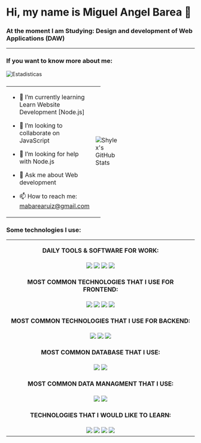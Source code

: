 # Hi, my name is Miguel Angel Barea 👋

### At the moment I am Studying: Design and development of Web Applications (DAW)

<hr>

### If you want to know more about me:

<table style="display: grid; grid-template-columns: 50% 50%;">
<tr>
<td>
  
- 🌱 I’m currently learning Learn Website Development [Node.js]
  
- 👯 I’m looking to collaborate on JavaScript
  
- 🤔 I’m looking for help with Node.js
  
- 💬 Ask me about Web development
  
- 📫 How to reach me: mabarearuiz@gmail.com
  
</td>

![Estadisticas](https://github-readme-stats.vercel.app/api?username=mabarearuiz&show_icons=true&theme=dark)


<td>
<img src="https://github-readme-stats.vercel.app/api/top-langs/?username=mabarearuiz&layout=compact&theme=radical" alt="Shylex's GitHub Stats"/>
</td>
</tr>
</table>

### Some technologies I use:

<table align="center">
<tr>
<td>
  <p align="center"><b>DAILY TOOLS & SOFTWARE FOR WORK:</b></p>
</td>
</tr>
<tr>  
<td align="center">
<img src="https://img.shields.io/badge/GitHub-181717.svg?style=for-the-badge&logo=GitHub&logoColor=white">
<img src="https://img.shields.io/badge/Git-F05032.svg?style=for-the-badge&logo=Git&logoColor=white"> 
<img src="https://img.shields.io/badge/Visual%20Studio%20Code-007ACC.svg?style=for-the-badge&logo=Visual-Studio-Code&logoColor=white">
<img src="https://img.shields.io/badge/Eclipse%20IDE-2C2255.svg?style=for-the-badge&logo=Eclipse-IDE&logoColor=white">
</td>
</tr>

<tr>  
<td>
<p align="center"><b>MOST COMMON TECHNOLOGIES THAT I USE FOR FRONTEND:</b></p>
</td>
</tr>
<tr>
<td align="center">
<img src="https://img.shields.io/badge/HTML5-E34F26?style=for-the-badge&logo=html5&logoColor=white">
<img src="https://img.shields.io/badge/CSS3-1572B6?style=for-the-badge&logo=css3&logoColor=white">

<img src="https://img.shields.io/badge/Bootstrap-7952B3.svg?style=for-the-badge&logo=Bootstrap&logoColor=white">
<img src="https://img.shields.io/badge/JavaScript-F7DF1E.svg?style=for-the-badge&logo=JavaScript&logoColor=black">  
</td>
</tr>
  
<tr>
<td>
<p align="center"><b>MOST COMMON TECHNOLOGIES THAT I USE FOR BACKEND:</b></p> 
</td>
</tr>
<tr>
<td align="center">
<img src="https://img.shields.io/badge/Node.js-339933.svg?style=for-the-badge&logo=nodedotjs&logoColor=white">
<img src="https://img.shields.io/badge/PHP-777BB4?style=for-the-badge&logo=php&logoColor=white">
<img src="https://img.shields.io/badge/Java-007396?style=for-the-badge&logo=java&logoColor=white&labelColor=101010">
</td>
</tr>

<tr>
<td>
<p align="center"><b>MOST COMMON DATABASE THAT I USE:</b></p>
</td>
</tr>
<tr>
<td align="center">
<img src="https://img.shields.io/badge/MySQL-4479A1.svg?style=for-the-badge&logo=MySQL&logoColor=white">
<img src="https://img.shields.io/badge/MongoDB-47A248.svg?style=for-the-badge&logo=MongoDB&logoColor=white">
</td>
</tr>

<tr>
<td>
<p align="center"><b>MOST COMMON DATA MANAGMENT THAT I USE:</b></p>
</td>
</tr>
<tr>
<td align="center">
<img src="https://img.shields.io/badge/JSON-000000.svg?style=for-the-badge&logo=JSON&logoColor=white">
<img src="https://img.shields.io/badge/jQuery-0769AD.svg?style=for-the-badge&logo=jQuery&logoColor=white">
</td>
</tr>

<tr>
<td>
<p align="center"><b>TECHNOLOGIES THAT I WOULD LIKE TO LEARN:</b></p>
</td>
</tr>
<tr>
<td align="center">
<img src="https://img.shields.io/badge/React-20232A?style=for-the-badge&logo=react&logoColor=61DAFB">
<img src="https://img.shields.io/badge/Vue.js-4FC08D.svg?style=for-the-badge&logo=vuedotjs&logoColor=white">
<img src="https://img.shields.io/badge/Bootstrap-7952B3.svg?style=for-the-badge&logo=Bootstrap&logoColor=white">
<img src="https://img.shields.io/badge/AngularJS-E23237.svg?style=for-the-badge&logo=AngularJS&logoColor=white">
</td>
</tr>
</table>
